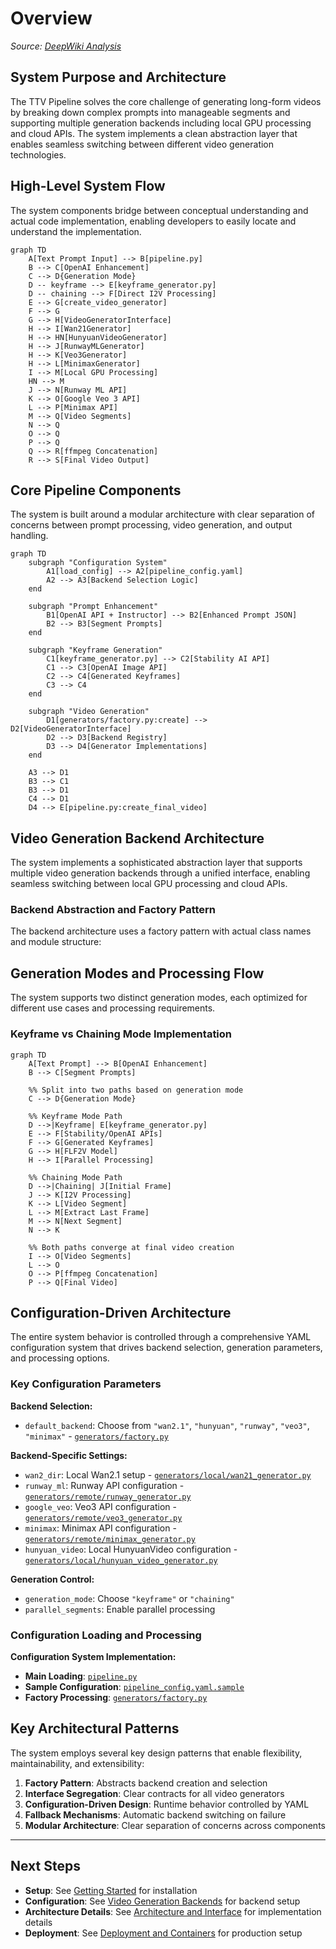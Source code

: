 # Overview

*Source: [DeepWiki Analysis](https://deepwiki.com/trilogy-group/ttv-pipeline/1-overview)*

## System Purpose and Architecture

The TTV Pipeline solves the core challenge of generating long-form videos by breaking down complex prompts into manageable segments and supporting multiple generation backends including local GPU processing and cloud APIs. The system implements a clean abstraction layer that enables seamless switching between different video generation technologies.

## High-Level System Flow

The system components bridge between conceptual understanding and actual code implementation, enabling developers to easily locate and understand the implementation.

```mermaid
graph TD
    A[Text Prompt Input] --> B[pipeline.py]
    B --> C[OpenAI Enhancement]
    C --> D{Generation Mode}
    D -- keyframe --> E[keyframe_generator.py]
    D -- chaining --> F[Direct I2V Processing]
    E --> G[create_video_generator]
    F --> G
    G --> H[VideoGeneratorInterface]
    H --> I[Wan21Generator]
    H --> HN[HunyuanVideoGenerator]
    H --> J[RunwayMLGenerator]
    H --> K[Veo3Generator]
    H --> L[MinimaxGenerator]
    I --> M[Local GPU Processing]
    HN --> M
    J --> N[Runway ML API]
    K --> O[Google Veo 3 API]
    L --> P[Minimax API]
    M --> Q[Video Segments]
    N --> Q
    O --> Q
    P --> Q
    Q --> R[ffmpeg Concatenation]
    R --> S[Final Video Output]
```

## Core Pipeline Components

The system is built around a modular architecture with clear separation of concerns between prompt processing, video generation, and output handling.

```mermaid
graph TD
    subgraph "Configuration System"
        A1[load_config] --> A2[pipeline_config.yaml]
        A2 --> A3[Backend Selection Logic]
    end
    
    subgraph "Prompt Enhancement"
        B1[OpenAI API + Instructor] --> B2[Enhanced Prompt JSON]
        B2 --> B3[Segment Prompts]
    end
    
    subgraph "Keyframe Generation"
        C1[keyframe_generator.py] --> C2[Stability AI API]
        C1 --> C3[OpenAI Image API]
        C2 --> C4[Generated Keyframes]
        C3 --> C4
    end
    
    subgraph "Video Generation"
        D1[generators/factory.py:create] --> D2[VideoGeneratorInterface]
        D2 --> D3[Backend Registry]
        D3 --> D4[Generator Implementations]
    end
    
    A3 --> D1
    B3 --> C1
    B3 --> D1
    C4 --> D1
    D4 --> E[pipeline.py:create_final_video]
```

## Video Generation Backend Architecture

The system implements a sophisticated abstraction layer that supports multiple video generation backends through a unified interface, enabling seamless switching between local GPU processing and cloud APIs.

### Backend Abstraction and Factory Pattern

The backend architecture uses a factory pattern with actual class names and module structure:


## Generation Modes and Processing Flow

The system supports two distinct generation modes, each optimized for different use cases and processing requirements.

### Keyframe vs Chaining Mode Implementation

```mermaid
graph TD
    A[Text Prompt] --> B[OpenAI Enhancement]
    B --> C[Segment Prompts]
    
    %% Split into two paths based on generation mode
    C --> D{Generation Mode}
    
    %% Keyframe Mode Path
    D -->|Keyframe| E[keyframe_generator.py]
    E --> F[Stability/OpenAI APIs]
    F --> G[Generated Keyframes]
    G --> H[FLF2V Model]
    H --> I[Parallel Processing]
    
    %% Chaining Mode Path
    D -->|Chaining| J[Initial Frame]
    J --> K[I2V Processing]
    K --> L[Video Segment]
    L --> M[Extract Last Frame]
    M --> N[Next Segment]
    N --> K
    
    %% Both paths converge at final video creation
    I --> O[Video Segments]
    L --> O
    O --> P[ffmpeg Concatenation]
    P --> Q[Final Video]
```


## Configuration-Driven Architecture

The entire system behavior is controlled through a comprehensive YAML configuration system that drives backend selection, generation parameters, and processing options.

### Key Configuration Parameters

**Backend Selection:**
- `default_backend`: Choose from `"wan2.1"`, `"hunyuan"`, `"runway"`, `"veo3"`, `"minimax"` - [`generators/factory.py`](../generators/factory.py)

**Backend-Specific Settings:**
- `wan2_dir`: Local Wan2.1 setup - [`generators/local/wan21_generator.py`](../generators/local/wan21_generator.py)
- `runway_ml`: Runway API configuration - [`generators/remote/runway_generator.py`](../generators/remote/runway_generator.py)
- `google_veo`: Veo3 API configuration - [`generators/remote/veo3_generator.py`](../generators/remote/veo3_generator.py)
- `minimax`: Minimax API configuration - [`generators/remote/minimax_generator.py`](../generators/remote/minimax_generator.py)
- `hunyuan_video`: Local HunyuanVideo configuration - [`generators/local/hunyuan_video_generator.py`](../generators/local/hunyuan_video_generator.py)

**Generation Control:**
- `generation_mode`: Choose `"keyframe"` or `"chaining"`
- `parallel_segments`: Enable parallel processing

### Configuration Loading and Processing

**Configuration System Implementation:**
- **Main Loading**: [`pipeline.py`](../pipeline.py)
- **Sample Configuration**: [`pipeline_config.yaml.sample`](../pipeline_config.yaml.sample)
- **Factory Processing**: [`generators/factory.py`](../generators/factory.py)

## Key Architectural Patterns

The system employs several key design patterns that enable flexibility, maintainability, and extensibility:

1. **Factory Pattern**: Abstracts backend creation and selection
2. **Interface Segregation**: Clear contracts for all video generators
3. **Configuration-Driven Design**: Runtime behavior controlled by YAML
4. **Fallback Mechanisms**: Automatic backend switching on failure
5. **Modular Architecture**: Clear separation of concerns across components

---

## Next Steps

- **Setup**: See [Getting Started](02-getting-started.md) for installation
- **Configuration**: See [Video Generation Backends](04-video-generation-backends.md) for backend setup
- **Architecture Details**: See [Architecture and Interface](05-architecture-and-interface.md) for implementation details
- **Deployment**: See [Deployment and Containers](08-deployment-and-containers.md) for production setup
